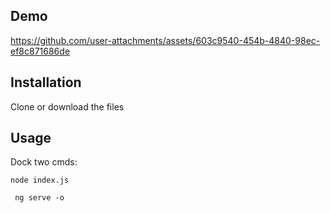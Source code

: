 ## Demo



https://github.com/user-attachments/assets/603c9540-454b-4840-98ec-ef8c871686de



## Installation

Clone or download the files

## Usage

Dock two cmds: 

```node index.js```

``` ng serve -o```



